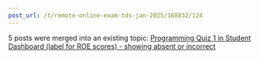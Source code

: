 ```yaml
---
post_url: /t/remote-online-exam-tds-jan-2025/168832/124
---
```

5 posts were merged into an existing topic: [Programming Quiz 1 in Student Dashboard (label for ROE scores) - showing absent or incorrect](/t/programming-quiz-1-in-student-dashboard-label-for-roe-scores-showing-absent-or-incorrect/169369/25)